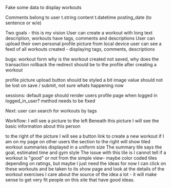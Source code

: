 
Fake some data to display workouts 



Comments belong to user
t.string content
t.datetime posting_date (to sentence or w/e)

Two goals - this is my vision
User can create a workout with long text description, workouts have tags, comments and descriptions
User can upload their own personal profile picture from local device
user can see a feed of all workouts created - displaying tags, comments, descriptions

bugs: 
workout form
why is the workout created not saved, why does the transaction rollback 
the redirect should be to the profile after creating a workout

profile picture
upload button should be styled a bit
image value should not be lost on save / submit, not sure whats happening now

sessions:
default page should render users profile page when logged in 
logged_in_user? method needs to be fixed

Next:
user can search for workouts by tags 

Workflow: 
I will see a picture to the left
Beneath this picture I will see the basic information about this person

to the right of the picture I will see a button link to create a new workout if I am on my page
on other users the section to the right will show tiled workout summaries displayed in a uniform size
The summary tile says the goal, estimated time and gym style 
The issue with this tile is I cannot tell if a workout is "good" or not from the simple view- maybe color coded tiles depending on ratings, but maybe I just need the ideas for now
I can click on these workouts and be taken to its show page and look at the details of the workout exercises
I care about the source of the idea a lot - it will make sense to get very fit people on this site that have good ideas. 











